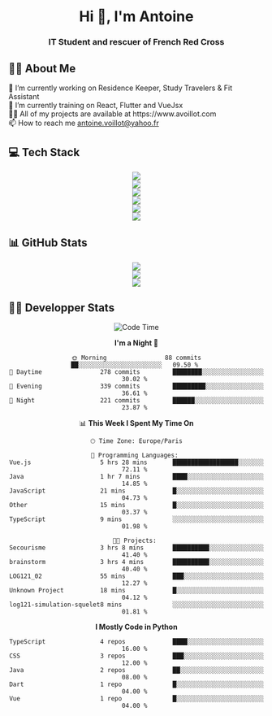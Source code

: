 <h1 align="center" text-decoration="none">Hi 👋, I'm Antoine</h1>
<h3 align="center">IT Student and rescuer of French Red Cross</h3>

  
## 👨‍🎓 About Me
  <div align="left">
🔭 I’m currently working on Residence Keeper, Study Travelers & Fit Assistant</br>
🌱 I’m currently training on React, Flutter and VueJsx</br>
👨‍💻 All of my projects are available at https://www.avoillot.com</br>
📫 How to reach me <a href=mailto:antoine.voillot@yahoo.fr >antoine.voillot@yahoo.fr</a></br>
</div>

## 💻 Tech Stack
<div align="center">
  <img src="https://skillicons.dev/icons?i=nuxt,react,vue,vite,symfony" /></br>
  <img src="https://skillicons.dev/icons?i=ts,js,html,css,php" /></br>
  <img src="https://skillicons.dev/icons?i=c,java,py" /></br>
  <img src="https://skillicons.dev/icons?i=kotlin,flutter" /></br>
  <img src="https://skillicons.dev/icons?i=discord,bots" /></br>
  <img src="https://skillicons.dev/icons?i=androidstudio,figma,github,gitlab,postman,vscode" />
</div>

## 📊 GitHub Stats
<div align="center">

![](http://github-profile-summary-cards.vercel.app/api/cards/profile-details?username=Psykoxen&theme=dark)  <br/>
![](https://github-readme-streak-stats.herokuapp.com/?user=Psykoxen&theme=dark&hide_border=false)<br/>
![](https://github-readme-stats.vercel.app/api/top-langs/?username=Psykoxen&theme=dark&hide_border=false&include_all_commits=true&count_private=true&layout=compact)<br/>

</div>

## 👨‍💻 Developper Stats
<div align="center">

<!--START_SECTION:waka-->
![Code Time](http://img.shields.io/badge/Code%20Time-124%20hrs%207%20mins-blue)

**I'm a Night 🦉** 

```text
🌞 Morning                88 commits          ██░░░░░░░░░░░░░░░░░░░░░░░   09.50 % 
🌆 Daytime                278 commits         ████████░░░░░░░░░░░░░░░░░   30.02 % 
🌃 Evening                339 commits         █████████░░░░░░░░░░░░░░░░   36.61 % 
🌙 Night                  221 commits         ██████░░░░░░░░░░░░░░░░░░░   23.87 % 
```


📊 **This Week I Spent My Time On** 

```text
🕑︎ Time Zone: Europe/Paris

💬 Programming Languages: 
Vue.js                   5 hrs 28 mins       ██████████████████░░░░░░░   72.11 % 
Java                     1 hr 7 mins         ████░░░░░░░░░░░░░░░░░░░░░   14.85 % 
JavaScript               21 mins             █░░░░░░░░░░░░░░░░░░░░░░░░   04.73 % 
Other                    15 mins             █░░░░░░░░░░░░░░░░░░░░░░░░   03.37 % 
TypeScript               9 mins              ░░░░░░░░░░░░░░░░░░░░░░░░░   01.98 % 

🐱‍💻 Projects: 
Secourisme               3 hrs 8 mins        ██████████░░░░░░░░░░░░░░░   41.40 % 
brainstorm               3 hrs 4 mins        ██████████░░░░░░░░░░░░░░░   40.40 % 
LOG121_02                55 mins             ███░░░░░░░░░░░░░░░░░░░░░░   12.27 % 
Unknown Project          18 mins             █░░░░░░░░░░░░░░░░░░░░░░░░   04.12 % 
log121-simulation-squelet8 mins              ░░░░░░░░░░░░░░░░░░░░░░░░░   01.81 % 
```

**I Mostly Code in Python** 

```text
TypeScript               4 repos             ████░░░░░░░░░░░░░░░░░░░░░   16.00 % 
CSS                      3 repos             ███░░░░░░░░░░░░░░░░░░░░░░   12.00 % 
Java                     2 repos             ██░░░░░░░░░░░░░░░░░░░░░░░   08.00 % 
Dart                     1 repo              █░░░░░░░░░░░░░░░░░░░░░░░░   04.00 % 
Vue                      1 repo              █░░░░░░░░░░░░░░░░░░░░░░░░   04.00 % 
```




<!--END_SECTION:waka-->

</div>

